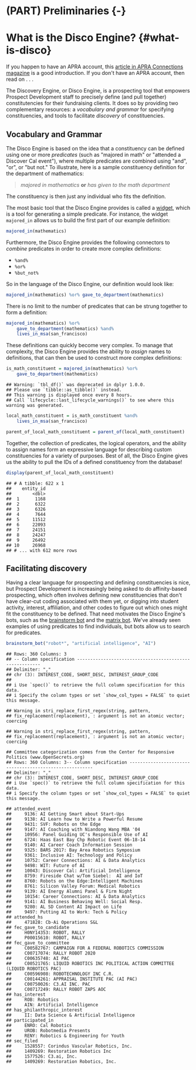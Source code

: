 # (PART) Preliminaries {-}

# What is the Disco Engine? {#what-is-disco}



If you happen to have an APRA account, this [article in APRA Connections magazine](http://connections.aprahome.org/blog/building-the-discovery-engine) is a good introduction. If you don't have an APRA account, then read on . . .

The Discovery Engine, or Disco Engine, is a prospecting tool that empowers Prospect Development staff to precisely define (and pull together) constitutencies for their fundraising clients. It does so by providing two complementary resources: a *vocabulary and grammar* for specifying constituencies, and tools to facilitate *discovery* of constituencies. 

## Vocabulary and Grammar

The Disco Engine is based on the idea that a constituency can be defined using one or more *predicates* (such as "majored in math" or "attended a Discover Cal event"), where multiple predicates are combined using "and", "or", or "but not." To illustrate, here is a sample constituency definition for the department of mathematics:

> *majored in mathematics* **or** *has given to the math department*

The constituency is then just any individual who fits the definition. 

The most basic tool that the Disco Engine provides is called a [widget](#working-with-widgets), which is a tool for generating a simple predicate. For instance, the widget `majored_in` allows us to build the first part of our example definition:


```r
majored_in(mathematics)
```

Furthermore, the Disco Engine provides the following connectors to *combine* predicates in order to create more complex definitions:

- `%and%`
- `%or%`
- `%but_not%`

So in the language of the Disco Engine, our definition would look like:


```r
majored_in(mathematics) %or% gave_to_department(mathematics)
```

There is no limit to the number of predicates that can be strung together to form a definition:


```r
majored_in(mathematics) %or%
    gave_to_department(mathematics) %and%
    lives_in_msa(san_francisco)
```

These definitions can quickly become very complex. To manage that complexity, the Disco Engine provides the ability to *assign* names to definitions, that can then be used to construct more complex definitions:


```r
is_math_constituent = majored_in(mathematics) %or% 
    gave_to_department(mathematics)
```

```
## Warning: `tbl_df()` was deprecated in dplyr 1.0.0.
## Please use `tibble::as_tibble()` instead.
## This warning is displayed once every 8 hours.
## Call `lifecycle::last_lifecycle_warnings()` to see where this warning was generated.
```

```r
local_math_constituent = is_math_constituent %and%
    lives_in_msa(san_francisco)

parent_of_local_math_constituent = parent_of(local_math_constituent)
```

Together, the collection of predicates, the logical operators, and the ability to assign names form an expressive language for describing custom constituencies for a variety of purposes. Best of all, the Disco Engine gives us the ability to pull the IDs of a defined constituency from the database!


```r
display(parent_of_local_math_constituent)
```

```
## # A tibble: 622 x 1
##    entity_id
##        <dbl>
##  1      1168
##  2      6322
##  3      6326
##  4      7644
##  5     11512
##  6     22093
##  7     24151
##  8     24247
##  9     26492
## 10     26968
## # ... with 612 more rows
```

## Facilitating discovery

Having a clear language for prospecting and defining constituencies is nice, but Prospect Development is increasingly being asked to do affinity-based prospecting, which often involves defining new constituencies that don't have clear-cut coding associated with them yet, or digging into student activity, interest, affiliation, and other codes to figure out which ones might fit the constituency to be defined. That need motivates the Disco Engine's bots, such as the [brainstorm bot](#brainstorm-bot) and the [matrix bot](#matrix-bot). We've already seen examples of using predicates to find individuals, but bots allow us to search for predicates.


```r
brainstorm_bot("robot*", "artificial intelligence", "AI")
```

```
## Rows: 360 Columns: 3
## -- Column specification --------------------------------------------------------
## Delimiter: ","
## chr (3): INTEREST_CODE, SHORT_DESC, INTEREST_GROUP_CODE
## 
## i Use `spec()` to retrieve the full column specification for this data.
## i Specify the column types or set `show_col_types = FALSE` to quiet this message.
```

```
## Warning in stri_replace_first_regex(string, pattern,
## fix_replacement(replacement), : argument is not an atomic vector; coercing

## Warning in stri_replace_first_regex(string, pattern,
## fix_replacement(replacement), : argument is not an atomic vector; coercing
```

```
## Committee categorization comes from the Center for Responsive Politics (www.OpenSecrets.org)
## Rows: 360 Columns: 3-- Column specification --------------------------------------------------------
## Delimiter: ","
## chr (3): INTEREST_CODE, SHORT_DESC, INTEREST_GROUP_CODE
## i Use `spec()` to retrieve the full column specification for this data.
## i Specify the column types or set `show_col_types = FALSE` to quiet this message.
```

```
## attended_event 
##     9136: AI Getting Smart about Start-Ups
##     9138: AI Learn how to Write a Powerful Resume
##     9431: SVF: Robots on the Edge
##     9147: AI Coaching with Niandong Wang MBA '04
##     10956: Panel Guiding UC's Responsible Use of AI
##     6724: Haas East Bay Chp Robotic Event 06-18-14
##     9140: AI Career Coach Information Session
##     9325: BARS 2017: Bay Area Robotics Symposium
##     9361: Inclusive AI: Technology and Policy
##     10752: Career Connections: AI & Data Analytics
##     9498: WIT: Future of AI
##     10043: Discover Cal: Artificial Intelligence
##     8759: Fireside Chat w/Tom Siebel:  AI and IoT
##     8760: Robots on the Edge:Intelligent Machines
##     8761: Silicon Valley Forum: Medical Robotics
##     9139: AI Energy Alumni Panel & Firm Night
##     10154: Career Connections: AI & Data Analytics
##     9141: AI Business Behaving Well: Social Resp.
##     9280: AL SD Content AI Impact on Life
##     9497: Putting AI to Work: Tech & Policy
## attended_hs 
##     471828: Cb-Ai Operations S&L
## fec_gave_to_candidate 
##     H0NY14353: ROBOT, RALLY
##     P00015610: ROBOT, RALLY
## fec_gave_to_committee 
##     C00582767: CAMPAIGN FOR A FEDERAL ROBOTICS COMMISSION
##     C00717074: RALLY ROBOT 2020
##     C00635748: AI PAC
##     C00521765: LIQUID ROBOTICS INC POLITICAL ACTION COMMITTEE (LIQUID ROBOTICS PAC)
##     C00596908: ROBOTECHNOLOGY INC C.R.
##     C00144261: APPRAISAL INSTITUTE PAC (AI PAC)
##     C00750026: C3.AI INC. PAC
##     C00717249: RALLY ROBOT ZAPS AOC
## has_interest 
##     ROB: Robotics
##     AIN: Artificial Intelligence
## has_philanthropic_interest 
##     II: Data Science & Artificial Intelligence
## participated_in 
##     ENRO: Cal Robotics
##     UROB: Robotmedia Presents
##     RENY: Robotics & Engineering for Youth
## sec_filed 
##     1528557: Corindus Vascular Robotics, Inc.
##     1409269: Restoration Robotics Inc
##     1577526: C3.ai, Inc.
##     1409269: Restoration Robotics, Inc.
```

